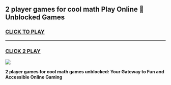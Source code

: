 
## 2 player games for cool math Play Online 👋 Unblocked Games
<h3>
<a href="https://news.freeplayer.one?title=2_player_games_for_cool_math&ref=17CMG">CLICK TO PLAY</a></h3>
<hr>

<h3>
<a href="https://news.freeplayer.one?title=2_player_games_for_cool_math&ref=17CMG">CLICK 2 PLAY</a>
  
</h3>

<a href="https://news.freeplayer.one?title=2_player_games_for_cool_math&ref=17CMG/"><img src="https://clearcache.store/games.png"></a>


**2 player games for cool math games unblocked: Your Gateway to Fun and Accessible Online Gaming**
